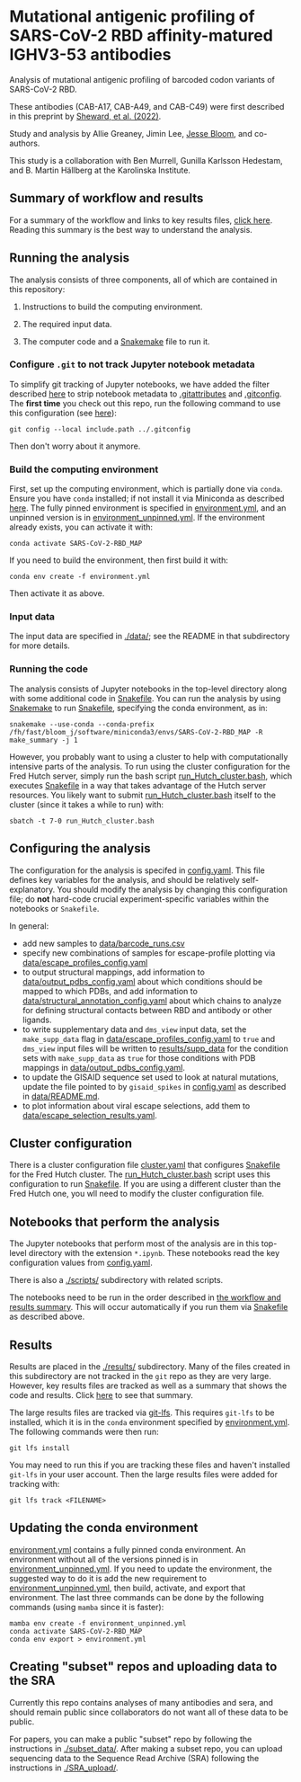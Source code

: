 # Mutational antigenic profiling of SARS-CoV-2 RBD affinity-matured IGHV3-53 antibodies
Analysis of mutational antigenic profiling of barcoded codon variants of SARS-CoV-2 RBD.

These antibodies (CAB-A17, CAB-A49, and CAB-C49) were first described in this preprint by [Sheward, et al. (2022)](https://www.biorxiv.org/content/10.1101/2022.01.03.474825v1).

Study and analysis by Allie Greaney, Jimin Lee, [Jesse Bloom](https://research.fhcrc.org/bloom/en.html), and co-authors.

This study is a collaboration with Ben Murrell, Gunilla Karlsson Hedestam, and B. Martin Hällberg at the Karolinska Institute.

## Summary of workflow and results
For a summary of the workflow and links to key results files, [click here](results/summary/summary.md).
Reading this summary is the best way to understand the analysis.

## Running the analysis
The analysis consists of three components, all of which are contained in this repository:

 1. Instructions to build the computing environment.

 2. The required input data.

 3. The computer code and a [Snakemake](https://snakemake.readthedocs.io) file to run it.

### Configure `.git` to not track Jupyter notebook metadata
To simplify git tracking of Jupyter notebooks, we have added the filter described [here](https://stackoverflow.com/questions/28908319/how-to-clear-an-ipython-notebooks-output-in-all-cells-from-the-linux-terminal/58004619#58004619) to strip notebook metadata to [.gitattributes](.gitattributes) and [.gitconfig](.gitconfig).
The **first time** you check out this repo, run the following command to use this configuration (see [here](https://stackoverflow.com/a/18330114)):

    git config --local include.path ../.gitconfig

Then don't worry about it anymore.

### Build the computing environment
First, set up the computing environment, which is partially done via `conda`.
Ensure you have `conda` installed; if not install it via Miniconda as described [here](https://docs.conda.io/projects/conda/en/latest/user-guide/install/#regular-installation).
The fully pinned environment is specified in [environment.yml](environment.yml), and an unpinned version is in [environment_unpinned.yml](environment_unpinned.yml).
If the environment already exists, you can activate it with:

    conda activate SARS-CoV-2-RBD_MAP

If you need to build the environment, then first build it with:

    conda env create -f environment.yml

Then activate it as above.

### Input data
The input data are specified in [./data/](data); see the README in that subdirectory for more details.

### Running the code
The analysis consists of Jupyter notebooks in the top-level directory along with some additional code in [Snakefile](Snakefile).
You can run the analysis by using [Snakemake](https://snakemake.readthedocs.io) to run [Snakefile](Snakefile), specifying the conda environment, as in:

    snakemake --use-conda --conda-prefix /fh/fast/bloom_j/software/miniconda3/envs/SARS-CoV-2-RBD_MAP -R make_summary -j 1

However, you probably want to using a cluster to help with computationally intensive parts of the analysis.
To run using the cluster configuration for the Fred Hutch server, simply run the bash script [run_Hutch_cluster.bash](run_Hutch_cluster.bash), which executes [Snakefile](Snakefile) in a way that takes advantage of the Hutch server resources.
You likely want to submit [run_Hutch_cluster.bash](run_Hutch_cluster.bash) itself to the cluster (since it takes a while to run) with:

    sbatch -t 7-0 run_Hutch_cluster.bash

## Configuring the analysis
The configuration for the analysis is specifed in [config.yaml](config.yaml).
This file defines key variables for the analysis, and should be relatively self-explanatory.
You should modify the analysis by changing this configuration file; do **not** hard-code crucial experiment-specific variables within the notebooks or `Snakefile`.

In general:
 - add new samples to [data/barcode_runs.csv](data/barcode_runs.csv)
 - specify new combinations of samples for escape-profile plotting via [data/escape_profiles_config.yaml](data/escape_profiles_config.yaml)
 - to output structural mappings, add information to [data/output_pdbs_config.yaml](data/output_pdbs_config.yaml) about which conditions should be mapped to which PDBs, and add information to [data/structural_annotation_config.yaml](data/structural_annotation_config.yaml) about which chains to analyze for defining structural contacts between RBD and antibody or other ligands.
 - to write supplementary data and `dms_view` input data, set the `make_supp_data` flag in [data/escape_profiles_config.yaml](data/escape_profiles_config.yaml) to `true` and `dms_view` input files will be written to [results/supp_data](results/supp_data) for the condition sets with `make_supp_data` as `true` for those conditions with PDB mappings in [data/output_pdbs_config.yaml](data/output_pdbs_config.yaml).
 - to update the GISAID sequence set used to look at natural mutations, update the file pointed to by `gisaid_spikes` in [config.yaml](config.yaml) as described in [data/README.md](data/README.md).
 - to plot information about viral escape selections, add them to [data/escape_selection_results.yaml](data/escape_selection_results.yaml).

## Cluster configuration
There is a cluster configuration file [cluster.yaml](cluster.yaml) that configures [Snakefile](Snakefile) for the Fred Hutch cluster.
The [run_Hutch_cluster.bash](run_Hutch_cluster.bash) script uses this configuration to run [Snakefile](Snakefile).
If you are using a different cluster than the Fred Hutch one, you wll need to modify the cluster configuration file.

## Notebooks that perform the analysis
The Jupyter notebooks that perform most of the analysis are in this top-level directory with the extension `*.ipynb`.
These notebooks read the key configuration values from [config.yaml](config.yaml).

There is also a [./scripts/](scripts) subdirectory with related scripts.

The notebooks need to be run in the order described in [the workflow and results summary](results/summary/summary.md).
This will occur automatically if you run them via [Snakefile](Snakefile) as described above.

## Results
Results are placed in the [./results/](results) subdirectory.
Many of the files created in this subdirectory are not tracked in the `git` repo as they are very large.
However, key results files are tracked as well as a summary that shows the code and results.
Click [here](./results/summary/summary.md) to see that summary.

The large results files are tracked via [git-lfs](https://git-lfs.github.com/).
This requires `git-lfs` to be installed, which it is in the `conda` environment specified by [environment.yml](environment.yml).
The following commands were then run:

    git lfs install

You may need to run this if you are tracking these files and haven't installed `git-lfs` in your user account.
Then the large results files were added for tracking with:

    git lfs track <FILENAME>

## Updating the conda environment
[environment.yml](environment.yml) contains a fully pinned conda environment.
An environment without all of the versions pinned is in [environment_unpinned.yml](environment_unpinned.yml).
If you need to update the environment, the suggested way to do it is add the new requirement to [environment_unpinned.yml](environment_unpinned.yml), then build, activate, and export that environment.
The last three commands can be done by the following commands (using `mamba` since it is faster):

    mamba env create -f environment_unpinned.yml
    conda activate SARS-CoV-2-RBD_MAP
    conda env export > environment.yml

## Creating "subset" repos and uploading data to the SRA
Currently this repo contains analyses of many antibodies and sera, and should remain public since collaborators do not want all of these data to be public.

For papers, you can make a public "subset" repo by following the instructions in [./subset_data/](subset_data).
After making a subset repo, you can upload sequencing data to the Sequence Read Archive (SRA) following the instructions in [./SRA_upload/](SRA_upload).
